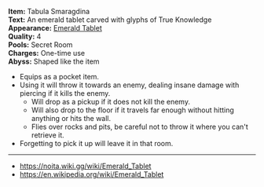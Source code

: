 **Item:** Tabula Smaragdina
<br>
**Text:** An emerald tablet carved with glyphs of True Knowledge
<br>
**Appearance:** [Emerald Tablet](https://noita.wiki.gg/wiki/Emerald_Tablet)
<br>
**Quality:** 4
<br>
**Pools:** Secret Room
<br>
**Charges:** One-time use
<br>
**Abyss:** Shaped like the item

- Equips as a pocket item.
- Using it will throw it towards an enemy, dealing insane damage with piercing if it kills the enemy.
  - Will drop as a pickup if it does not kill the enemy.
  - Will also drop to the floor if it travels far enough without hitting anything or hits the wall.
  - Flies over rocks and pits, be careful not to throw it where you can't retrieve it.
- Forgetting to pick it up will leave it in that room.

---

- https://noita.wiki.gg/wiki/Emerald_Tablet
- https://en.wikipedia.org/wiki/Emerald_Tablet